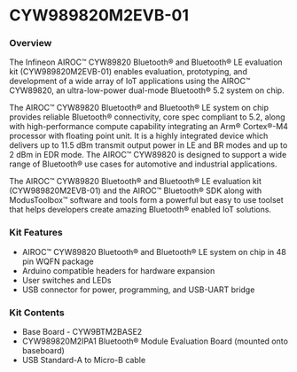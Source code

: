 # CYW989820M2EVB-01

### Overview

The Infineon AIROC&#8482; CYW89820 Bluetooth&#174; and Bluetooth&#174; LE evaluation kit (CYW989820M2EVB-01) enables evaluation, prototyping, and development of a wide array of IoT applications using the AIROC&#8482; CYW89820, an ultra-low-power dual-mode Bluetooth&#174; 5.2 system on chip.

The AIROC&#8482; CYW89820 Bluetooth&#174; and Bluetooth&#174; LE system on chip provides reliable Bluetooth&#174; connectivity, core spec compliant to 5.2, along with high-performance compute capability integrating an Arm&#174; Cortex&#174;-M4 processor with floating point unit. It is a highly integrated device which delivers up to 11.5 dBm transmit output power in LE and BR modes and up to 2 dBm in EDR mode. The AIROC&#8482; CYW89820 is designed to support a wide range of Bluetooth&#174; use cases for automotive and industrial applications.

The AIROC&#8482; CYW89820 Bluetooth&#174; and Bluetooth&#174; LE evaluation kit (CYW989820M2EVB-01) and the AIROC&#8482; Bluetooth&#174; SDK along with ModusToolbox&#8482; software and tools form a powerful but easy to use toolset that helps developers create amazing Bluetooth&#174; enabled IoT solutions.

### Kit Features

* AIROC&#8482; CYW89820 Bluetooth&#174; and Bluetooth&#174; LE system on chip in 48 pin WQFN package
* Arduino compatible headers for hardware expansion
* User switches and LEDs
* USB connector for power, programming, and USB-UART bridge

### Kit Contents

* Base Board - CYW9BTM2BASE2
* CYW989820M2IPA1 Bluetooth&#174; Module Evaluation Board (mounted onto baseboard)
* USB Standard-A to Micro-B cable
